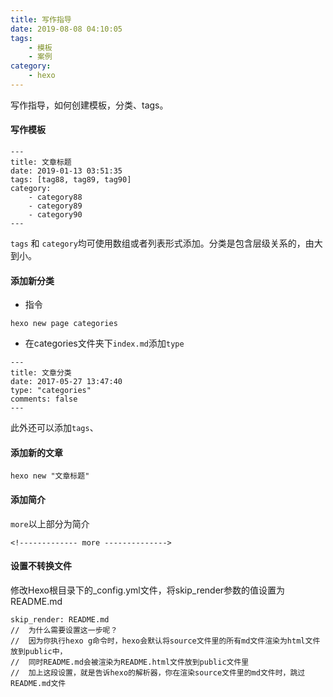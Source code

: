 ```yaml
---
title: 写作指导
date: 2019-08-08 04:10:05
tags:
    - 模板
    - 案例
category:
    - hexo
---
```


写作指导，如何创建模板，分类、tags。
<!------------- more -------------->
#### 写作模板

```
---
title: 文章标题
date: 2019-01-13 03:51:35
tags: [tag88, tag89, tag90]
category:
    - category88
    - category89
    - category90
---
```

`tags` 和 `category`均可使用数组或者列表形式添加。分类是包含层级关系的，由大到小。
####  添加新分类

* 指令

```
hexo new page categories
```

* 在categories文件夹下`index.md`添加`type`

```
---
title: 文章分类
date: 2017-05-27 13:47:40
type: "categories"
comments: false
---
```

此外还可以添加`tags`、

#### 添加新的文章

```
hexo new "文章标题"
```

#### 添加简介

`more`以上部分为简介
```
<!------------- more -------------->
```

#### 设置不转换文件
修改Hexo根目录下的_config.yml文件，将skip_render参数的值设置为README.md
```
skip_render: README.md
//  为什么需要设置这一步呢？
//  因为你执行hexo g命令时，hexo会默认将source文件里的所有md文件渲染为html文件放到public中，
//  同时README.md会被渲染为README.html文件放到public文件里
//  加上这段设置，就是告诉hexo的解析器，你在渲染source文件里的md文件时，跳过README.md文件
```